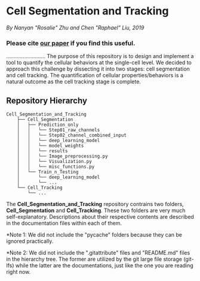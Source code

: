 # Cell Segmentation and Tracking
*By Nanyan "Rosalie" Zhu and Chen "Raphael" Liu, 2019*


### Please cite [our paper](https://arxiv.org/pdf/2001.05548.pdf) if you find this useful.


..........................
The purpose of this repository is to design and implement a tool to quantify the cellular behaviors at the single-cell level. We decided to approach this challenge by dissecting it into two stages: cell segmentation and cell tracking. The quantification of cellular properties/behaviors is a natural outcome as the cell tracking stage is complete.

## Repository Hierarchy
```
Cell_Segmentation_and_Tracking
    ├── Cell_Segmentation
    │   ├── Prediction_only
    │   │   └── Step01_raw_channels
    │   │   └── Step02_channel_combined_input
    │   │   └── deep_learning_model
    │   │   └── model_weights
    │   │   └── results
    │   │   └── Image_preprocessing.py
    │   │   └── Visualization.py
    │   │   └── misc_functions.py
    │   └── Train_n_Testing
    │       └── deep_learning_model
    │       └── ...
    └── Cell_Tracking
        └── ...
```

The **Cell_Segmentation_and_Tracking** repository contrains two folders, **Cell_Segmentation** and **Cell_Tracking**. These two folders are very much self-explanatory. Descriptions about their respective contents are described in the documentation files within each of them.

*Note 1: We did not include the "pycache" folders because they can be ignored practically.

*Note 2: We did not include the ".gitattribute" files and "README.md" files in the hierarchy tree. The former are utilized by the git large file storage (git-lfs) while the latter are the documentations, just like the one you are reading right now.
